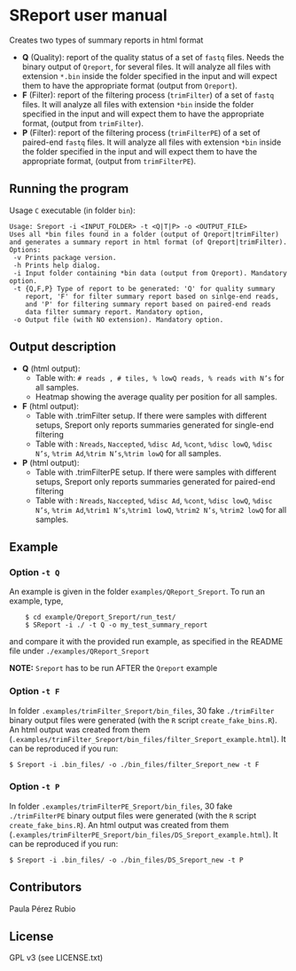 # SReport user manual

Creates two types of summary reports in html format

 - **Q** (Quality): report of the quality status of a set of `fastq` files.
   Needs the binary output of `Qreport`, for several files. It will analyze
   all files with extension `*.bin` inside the folder specified in
   the input and will expect them to have the appropriate format
   (output from `Qreport`).
 - **F** (Filter): report of the filtering process (`trimFilter`) of a set
   of `fastq` files. It will analyze all files with extension `*bin` inside
   the folder specified in the input and will expect them to have the
   appropriate format, (output from `trimFilter`).
 - **P** (Filter): report of the filtering process (`trimFilterPE`) of a set
   of paired-end `fastq` files. It will analyze all files with extension 
   `*bin` inside the folder specified in the input and will expect them to have 
   the appropriate format, (output from `trimFilterPE`).


## Running the program

Usage `C` executable (in folder `bin`):

```
Usage: Sreport -i <INPUT_FOLDER> -t <Q|T|P> -o <OUTPUT_FILE>
Uses all *bin files found in a folder (output of Qreport|trimFilter)
and generates a summary report in html format (of Qreport|trimFilter).
Options:
 -v Prints package version.
 -h Prints help dialog.
 -i Input folder containing *bin data (output from Qreport). Mandatory option.
 -t {Q,F,P} Type of report to be generated: 'Q' for quality summary
    report, 'F' for filter summary report based on sinlge-end reads,
    and 'P' for filtering summary report based on paired-end reads
    data filter summary report. Mandatory option,
 -o Output file (with NO extension). Mandatory option.
```

## Output description

- **Q** (html output):
   * Table with: `# reads , # tiles, % lowQ reads, % reads with N’s` for
     all samples.
   * Heatmap showing the average quality per position for all samples.
- **F** (html output):
   * Table with .trimFilter setup. If there were samples with different
     setups, Sreport only reports summaries generated for single-end filtering
   * Table with : `Nreads`, `Naccepted`, `%disc Ad`, `%cont`, `%disc lowQ`,
     `%disc N’s`, `%trim Ad`,`%trim N’s`,`%trim lowQ` for all samples.
- **P** (html output):
   * Table with .trimFilterPE setup. If there were samples with different
     setups, Sreport only reports summaries generated for paired-end filtering
   * Table with : `Nreads`, `Naccepted`, `%disc Ad`, `%cont`, `%disc lowQ`,
     `%disc N’s`, `%trim Ad`,`%trim1 N’s`,`%trim1 lowQ`, `%trim2 N’s`, 
     `%trim2 lowQ` for all samples.

## Example

###  Option `-t Q`

An example is given in the folder `examples/QReport_Sreport`. To run an
example, type,

```
    $ cd example/Qreport_Sreport/run_test/
    $ SReport -i ./ -t Q -o my_test_summary_report
```
 and compare it with the provided run example, as specified in the README
 file under `./examples/QReport_Sreport`

**NOTE:** `Sreport` has to be run AFTER the `Qreport` example

###  Option `-t F`

In folder `.examples/trimFilter_Sreport/bin_files`, 30 fake
`./trimFilter` binary output files were generated (with the `R` script
`create_fake_bins.R`). An html output was created from them
(`.examples/trimFilter_Sreport/bin_files/filter_Sreport_example.html`).
It can be reproduced if you run:

```
$ Sreport -i .bin_files/ -o ./bin_files/filter_Sreport_new -t F
```

###  Option `-t P` 

In folder `.examples/trimFilterPE_Sreport/bin_files`, 30 fake
`./trimFilterPE` binary output files were generated (with the `R` script
`create_fake_bins.R`). An html output was created from them
(`.examples/trimFilterPE_Sreport/bin_files/DS_Sreport_example.html`).
It can be reproduced if you run:

```
$ Sreport -i .bin_files/ -o ./bin_files/DS_Sreport_new -t P
```

## Contributors

Paula Pérez Rubio

## License

GPL v3 (see LICENSE.txt)
